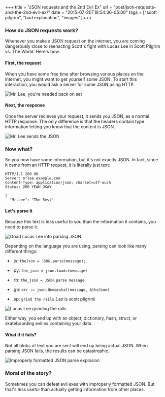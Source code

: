 +++
title = "JSON requests and the 2nd Evil Ex"
url = "post/json-requests-and-the-2nd-evil-ex/"
date = "2015-07-20T18:54:36-05:00"
tags = ["scott pilgrim", "bad explanation", "images"]
+++

### How do JSON requests work?

Whenever you make a JSON request on the internet, you are coming dangerously close to reenacting Scott's fight with Lucas Lee in Scott Pilgrim vs. The World.
Here's how.

#### First, the request

When you have some free time after browsing various places on the internet, you might want to get yourself some JSON.
To start this interaction, you would ask a server for some JSON using HTTP.

![Mr. Lee, you're needed back on set](https://f001.backblazeb2.com/file/redlua/json-requests-and-the-2nd-evil-ex/needed-back-on-set.jpg)

#### Next, the response

Once the server recieves your request, it sends you JSON, as a normal HTTP response.
The only difference is that the headers contain type information letting you know that the content is JSON.

![Mr. Lee sends the JSON](https://f001.backblazeb2.com/file/redlua/json-requests-and-the-2nd-evil-ex/message-sent.jpg)

### Now what?

So you now have some information, but it's not exactly JSON.
In fact, since it came from an HTTP request, it is literally just text:

```
HTTP/1.1 200 OK
Server: mrlee.example.com
Content-Type: application/json; charset=utf-ouch
Status: 200 YEAH OKAY

{
  "Mr.Lee": "The Best"
```

#### Let's parse it

Because this text is less useful to you than the information it contains, you need to parse it.

![Goad Lucas Lee into parsing JSON](https://f001.backblazeb2.com/file/redlua/json-requests-and-the-2nd-evil-ex/goad-into-parsing.jpg)

Depending on the language you are using, parsing can look like many different things:

- .js: `theJson = JSON.parse(message);`
- .py: `the_json = json.loads(message)`
- .rb: `the_json = JSON.parse message`
- .go: `err := json.Unmarshal(message, &theJson)`

- .sp: `grind the rails` (.sp is scott pilgrim)

![Lucas Lee grinding the rails](https://f001.backblazeb2.com/file/redlua/json-requests-and-the-2nd-evil-ex/grinding-rails.jpg)

Either way, you end up with an object, dictionary, hash, struct, or skateboarding evil ex containing your data.

#### What if it fails?

Not all blobs of text you are sent will end up being actual JSON.
When parsing JSON fails, the results can be catastrophic.

![Improperly formatted JSON parse explosion](https://f001.backblazeb2.com/file/redlua/json-requests-and-the-2nd-evil-ex/parse-explosion.jpg)

### Moral of the story?

Sometimes you can defeat evil exes with improperly formatted JSON.
But that's less useful than actually getting information from other places.
